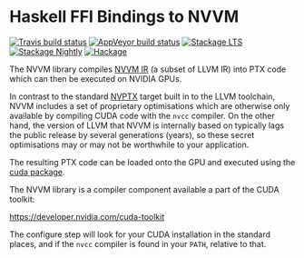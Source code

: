 Haskell FFI Bindings to NVVM
============================

[![Travis build status](https://img.shields.io/travis/tmcdonell/nvvm/master.svg?label=linux)](https://travis-ci.org/tmcdonell/nvvm)
[![AppVeyor build status](https://img.shields.io/appveyor/ci/tmcdonell/nvvm/master.svg?label=windows)](https://ci.appveyor.com/project/tmcdonell/nvvm)
[![Stackage LTS](https://stackage.org/package/nvvm/badge/lts)](https://stackage.org/lts/package/nvvm)
[![Stackage Nightly](https://stackage.org/package/nvvm/badge/nightly)](https://stackage.org/nightly/package/nvvm)
[![Hackage](https://img.shields.io/hackage/v/nvvm.svg)](https://hackage.haskell.org/package/nvvm)

The NVVM library compiles [NVVM IR][nvvm-ir-spec] (a subset of LLVM IR) into PTX code which can
then be executed on NVIDIA GPUs.

In contrast to the standard [NVPTX][nvptx-spec] target built in to the LLVM
toolchain, NVVM includes a set of proprietary optimisations which are otherwise
only available by compiling CUDA code with the `nvcc` compiler. On the other
hand, the version of LLVM that NVVM is internally based on typically lags the
public release by several generations (years), so these secret optimisations may
or may not be worthwhile to your application.

The resulting PTX code can be loaded onto the GPU and executed using the [cuda
package][hs-cuda].

The NVVM library is a compiler component available a part of the CUDA toolkit:

  <https://developer.nvidia.com/cuda-toolkit>

The configure step will look for your CUDA installation in the standard places,
and if the `nvcc` compiler is found in your `PATH`, relative to that.


[nvptx-spec]:     http://llvm.org/docs/NVPTXUsage.html
[nvvm-ir-spec]:   http://docs.nvidia.com/cuda/nvvm-ir-spec/index.html
[hs-cuda]:        https://github.com/tmcdonell/cuda

